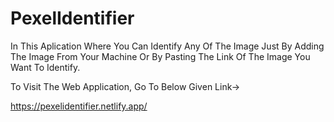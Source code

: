 # PexelIdentifier

In This Aplication Where You Can Identify Any Of The Image Just By Adding The Image From Your Machine Or By Pasting The Link Of The Image You Want To Identify.

To Visit The Web Application, Go To Below Given Link->

https://pexelidentifier.netlify.app/
